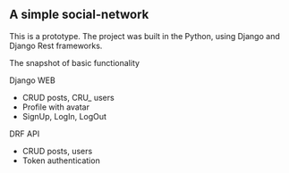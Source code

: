 ## A simple social-network

This is a prototype. 
The project was built in the Python, using Django and Django Rest frameworks.


The snapshot of basic functionality

Django WEB 
- CRUD posts, CRU_ users
- Profile with avatar
- SignUp, LogIn, LogOut

DRF API
- CRUD posts, users
- Token authentication
